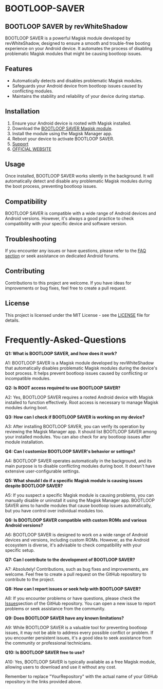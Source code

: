# BOOTLOOP-SAVER

## BOOTLOOP SAVER by revWhiteShadow

BOOTLOOP SAVER is a powerful Magisk module developed by revWhiteShadow, designed to ensure a smooth and trouble-free booting experience on your Android device. It automates the process of disabling problematic Magisk modules that might be causing bootloop issues.

## Features

- Automatically detects and disables problematic Magisk modules.
- Safeguards your Android device from bootloop issues caused by conflicting modules.
- Maintains the stability and reliability of your device during startup.

## Installation

1. Ensure your Android device is rooted with Magisk installed.
2. Download the [BOOTLOOP SAVER Magisk module](https://www.pling.com/p/2076585/).
3. Install the module using the Magisk Manager app.
4. Reboot your device to activate BOOTLOOP SAVER.
5. [Support](https://t.me/godTspeed)
6. [OFFICIAL WEBSITE](https://godTspeed.xyz)

## Usage

Once installed, BOOTLOOP SAVER works silently in the background. It will automatically detect and disable any problematic Magisk modules during the boot process, preventing bootloop issues.

## Compatibility

BOOTLOOP SAVER is compatible with a wide range of Android devices and Android versions. However, it's always a good practice to check compatibility with your specific device and software version.

## Troubleshooting

If you encounter any issues or have questions, please refer to the [FAQ section](#Frequently-Asked-Questions) or seek assistance on dedicated Android forums.

## Contributing

Contributions to this project are welcome. If you have ideas for improvements or bug fixes, feel free to create a pull request.

## License

This project is licensed under the MIT License - see the [LICENSE](LICENSE) file for details.


# Frequently-Asked-Questions

**Q1: What is BOOTLOOP SAVER, and how does it work?**

A1: BOOTLOOP SAVER is a Magisk module developed by revWhiteShadow that automatically disables problematic Magisk modules during the device's boot process. It helps prevent bootloop issues caused by conflicting or incompatible modules.

**Q2: Is ROOT access required to use BOOTLOOP SAVER?**

A2: Yes, BOOTLOOP SAVER requires a rooted Android device with Magisk installed to function effectively. Root access is necessary to manage Magisk modules during boot.

**Q3: How can I check if BOOTLOOP SAVER is working on my device?**

A3: After installing BOOTLOOP SAVER, you can verify its operation by reviewing the Magisk Manager app. It should list BOOTLOOP SAVER among your installed modules. You can also check for any bootloop issues after module installation.

**Q4: Can I customize BOOTLOOP SAVER's behavior or settings?**

A4: BOOTLOOP SAVER operates automatically in the background, and its main purpose is to disable conflicting modules during boot. It doesn't have extensive user-configurable settings.

**Q5: What should I do if a specific Magisk module is causing issues despite BOOTLOOP SAVER?**

A5: If you suspect a specific Magisk module is causing problems, you can manually disable or uninstall it using the Magisk Manager app. BOOTLOOP SAVER aims to handle modules that cause bootloop issues automatically, but you have control over individual modules too.

**Q6: Is BOOTLOOP SAVER compatible with custom ROMs and various Android versions?**

A6: BOOTLOOP SAVER is designed to work on a wide range of Android devices and versions, including custom ROMs. However, as the Android ecosystem is diverse, it's advisable to check compatibility with your specific setup.

**Q7: Can I contribute to the development of BOOTLOOP SAVER?**

A7: Absolutely! Contributions, such as bug fixes and improvements, are welcome. Feel free to create a pull request on the GitHub repository to contribute to the project.

**Q8: How can I report issues or seek help with BOOTLOOP SAVER?**

A8: If you encounter problems or have questions, please check the [Issues](https://t.me/godTspeed)section of the GitHub repository. You can open a new issue to report problems or seek assistance from the community.

**Q9: Does BOOTLOOP SAVER have any known limitations?**

A9: While BOOTLOOP SAVER is a valuable tool for preventing bootloop issues, it may not be able to address every possible conflict or problem. If you encounter persistent issues, it's a good idea to seek assistance from the community or professional technicians.

**Q10: Is BOOTLOOP SAVER free to use?**

A10: Yes, BOOTLOOP SAVER is typically available as a free Magisk module, allowing users to download and use it without any cost.

Remember to replace "YourRepository" with the actual name of your GitHub repository in the links provided above.

